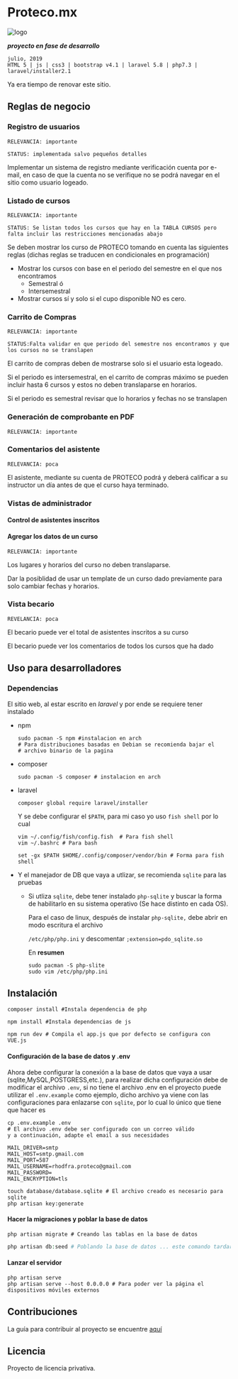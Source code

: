 # Proteco.mx

![logo](public/img/logo.png)

***proyecto en fase de desarrollo***

```shell
julio, 2019
HTML 5 | js | css3 | bootstrap v4.1 | laravel 5.8 | php7.3 | laravel/installer2.1
```
Ya era tiempo de renovar este sitio.

## Reglas de negocio

### Registro de usuarios 

`RELEVANCIA: importante`

`STATUS: implementada salvo pequeños detalles`

Implementar un sistema de registro mediante verificación cuenta por e-mail, en caso de que la cuenta no se verifique no se podrá navegar en el sitio como usuario logeado.

### Listado de cursos

`RELEVANCIA: importante`

`STATUS: Se listan todos los cursos que hay en la TABLA CURSOS pero falta incluir las restricciones mencionadas abajo`

Se deben mostrar los curso de PROTECO tomando en cuenta las siguientes reglas (dichas reglas se traducen en condicionales en programación)

* Mostrar los cursos con base en el periodo del semestre en el que nos encontramos
  * Semestral ó
  * Intersemestral
* Mostrar cursos sí y solo si el cupo disponible NO es cero.

### Carrito de Compras

`RELEVANCIA: importante`

`STATUS:Falta validar en que periodo del semestre nos encontramos y que los cursos no se translapen`

El carrito de compras deben de mostrarse solo si el usuario esta logeado. 

Si el periodo es intersemestral, en el carrito de compras máximo se pueden incluir hasta 6 cursos y estos no deben translaparse en horarios.

Si el periodo es semestral revisar que lo horarios y fechas no se translapen

### Generación de comprobante en PDF

`RELEVANCIA: importante`

### Comentarios del asistente

`RELEVANCIA: poca`

El asistente, mediante su cuenta de PROTECO podrá y deberá calificar a su instructor un día antes de que el curso haya terminado.

### Vistas de administrador

#### Control de asistentes inscritos

#### Agregar los datos de un curso

`RELEVANCIA: importante`

Los lugares y horarios del curso no deben translaparse.

Dar la posiblidad de usar un template de un curso dado previamente para solo cambiar fechas y horarios.

### Vista becario

`REVELANCIA: poca`

El becario puede ver el total de asistentes inscritos a su curso

El becario puede ver los comentarios de todos los cursos que ha dado

## Uso para desarrolladores

### Dependencias

El sitio web, al estar escrito en *laravel* y por ende se requiere tener instalado 

* npm 

  ```shell
  sudo pacman -S npm #instalacion en arch
  # Para distribuciones basadas en Debian se recomienda bajar el 
  # archivo binario de la pagina
  ```

* composer

  ```shell
  sudo pacman -S composer # instalacion en arch
  ```

* laravel

  ```shell
  composer global require laravel/installer
  ```

  Y se debe configurar el `$PATH`, para mi caso yo uso `fish shell` por lo cual

  ```shell
  vim ~/.config/fish/config.fish  # Para fish shell
  vim ~/.bashrc # Para bash
  ```

  ```shell
  set -gx $PATH $HOME/.config/composer/vendor/bin # Forma para fish shell
  ```

* Y el manejador de DB que vaya a utlizar, se recomienda `sqlite` para las pruebas
  
  * Si utliza `sqlite`, debe tener instalado  `php-sqlite` y buscar la forma de habilitarlo en su sistema operativo (Se hace distinto en cada OS).
  
    Para el caso de linux, después de instalar `php-sqlite,` debe abrir en modo escritura el archivo
  
    `/etc/php/php.ini` y descomentar `;extension=pdo_sqlite.so`
  
    En **resumen**
  
    ```shell
    sudo pacman -S php-slite
    sudo vim /etc/php/php.ini
    ```

## Instalación


```shell
composer install #Instala dependencia de php
```

```shell
npm install #Instala dependencias de js
```

```shell
npm run dev # Compila el app.js que por defecto se configura con VUE.js
```

#### Configuración de la base de datos y .env

Ahora debe configurar la conexión a la base de datos que vaya a usar (sqlite,MySQL,POSTGRESS,etc.), para realizar dicha configuración debe de modificar el archivo `.env`, si no tiene el archivo .env en el proyecto puede utilizar el `.env.example` como ejemplo, dicho archivo ya viene con las configuraciones para enlazarse con `sqlite`, por lo cual lo único que tiene que hacer es

```shell
cp .env.example .env
# El archivo .env debe ser configurado con un correo válido
y a continuación, adapte el email a sus necesidades

MAIL_DRIVER=smtp
MAIL_HOST=smtp.gmail.com
MAIL_PORT=587
MAIL_USERNAME=rhodfra.proteco@gmail.com
MAIL_PASSWORD=
MAIL_ENCRYPTION=tls
```

```shell
touch database/database.sqlite # El archivo creado es necesario para sqlite
php artisan key:generate
```



#### Hacer la migraciones y poblar la base de datos

```shell
php artisan migrate # Creando las tablas en la base de datos
```

```php
php artisan db:seed # Poblando la base de datos ... este comando tardará algo de tiempo
```

#### Lanzar el servidor

```shell
php artisan serve
php artisan serve --host 0.0.0.0 # Para poder ver la página el dispositivos móviles externos
```

##  Contribuciones

La guía para contribuir al proyecto se encuentre [aquí](CONTRIBUTING.md)

## Licencia

Proyecto de licencia privativa.
